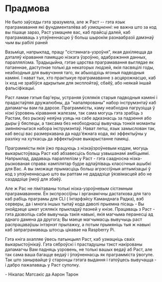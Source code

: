 # Прадмова

Не было заўседы гэта зразумела, але ж Раст -- гэта язык праграмавання які фундаменталёва аб _узмацненні_: не важна што за код вы пішаце зараз, Раст узмацняе вас, каб прайсці  далей, каб праграмаваць з упэўненнасцю ў больш шырокім разнаабразіі дамэнаў чым вы рабілі раней

Вазьміце, напрыклад, працу "сістэмнага-узроўня", якая дахіляецца да дэталяў кіравання памяццю нізкага ўзроўню, адабражэння данных, параллялізма. Традыцыйна, гэтае царства праграмавання выглядае як патаеннае, даступнае толькі да некаторых людзей, якія пасвяцілі годы, неабходныя для вывучэння таго, як абыходзіць ягоныя падводныя камяні. І нават тых, хто практыкуе праграмаванне з асцярожнасцю, каб іх код не зрабіўся адкрытым для эксплойтаў, сбаёў, або неякай іншай фальсіфікацыі.&#x20;

Раст ламае гэтыя бар'еры, устраняя ўсялякія старыя падводныя камяні і прадастаўляя дружалюбны, да "напалярованы" набор інструмэнтаў каб дапамагчы вам па дарозе. Праграммісты, каму неабходна пагрузіцца ў нізкі ўзровень кіравання жалезам, так сама могуць гэта зрабіць з Растам, без рызкаў неяўна узяць на сабе адказнасць за падзення або дыры ў бяспецы, а таксама без необходнасці вывучаць тонкія моманты змяняючыгася набора інструмэнтаў. Нават лепш, язык замыслован так, каб весці вас размеркавана да надз'ёжнага кода, які эффектыўны у разліку на хуткасць да эффектыўнае выкарыстанне памяці.&#x20;

Праграммісты якія ўжо працуюць з нізкаўзроўневым кодам, могуць выкарыстоўваць Раст каб абзавесцісь больш узвышанамі амбіцыямі. Напрыклад, дадаваць параллелізм у Раст - гэта саадносна нізка-рызкованая справа: кампілятар будзе адлаўліваць классічныя ашыбкі для Вас. А вы зможаце прымасціць больш агрэссіўныя аптымізацыі ў код з упэўненнасцью што вы раптам не дададзіце ўязвімасцей або не саздадзіце ўмоў для збаёў.&#x20;

Але ж Рас не лімітаваны толькі нізка-узроўневым сістэмным праграмаваннем. Ён экспрэссіўны і эрганамічны дастаткова для таго каб рабіць праграмы для CLI ( Інтарфэйсу Каманднага Радка), вэб серверы, да і многа іншых тыпаў кода даволі прыемна пісаць - Вы знойдзеце шмат усялякіх прыкладаў пазней у кнізе. Працаваць з Раст - гэта дазволіць сабе вывучыць такія навыкі, якія магчыма перанесці ад аднаго дамена да другога; Вы маеце магчымасць вывучыць раст распрацаваўшы інтэрнэт прылажку, а потым прымяніць тыя ж навыкі каб запраграмаваць штосць цікавае на Raspberry Pi.

Гэта кніга ахапляе ўвесь патынцыял Раст, каб узмацніць сваіх выкарыстоўнікаў. Гэта сяброўскі і прастадушны тэкст накірованы дапамагчы Вам падняць узровень, не толькі вашых ведаў аб Раст, але так сама ваша багацце ведаў і ўпэўненнасць як праграмміста ўвогуле. Так што занырвайце ў старонцы гэтага выдання і гатоўцесь вывучацца - і дабро пажалаваць у Раст суполку.&#x20;

&#x20;\- Нікалас Матсакіс да Аарон Тарон
